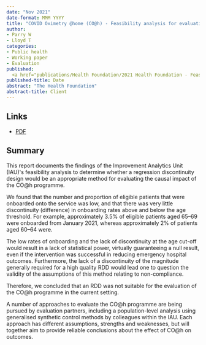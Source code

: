 ```yaml
---
date: "Nov 2021"
date-format: MMM YYYY
title: "COVID Oximetry @home (CO@h) - Feasibility analysis for evaluation of CO@h using regression discontinuity"
author:
- Parry W
- Lloyd T
categories:
- Public health
- Working paper
- Evaluation
published: 
  <a href="publications/Health Foundation/2021 Health Foundation - Feasibility analysis for evaluation of Co@h using regression discontinuity.pdf" target="_blank">PDF</a></br>
published-title: Date
abstract: "The Health Foundation"
abstract-title: Client
---
```


## Links

* <a href="../publications/Health Foundation/2021 Health Foundation - Feasibility analysis for evaluation of Co@h using regression discontinuity.pdf" target="_blank">PDF</a></br>

## Summary

This report documents the findings of the Improvement Analytics Unit (IAU)'s feasibility analysis to determine whether a regression discontinuity design would be an appropriate method for evaluating the causal impact of the CO@h programme.

We found that the number and proportion of eligible patients that were onboarded onto the service was low, and that there was very little discontinuity (difference) in onboarding rates above and below the age threshold. For example, approximately 3.5% of eligible patients aged 65–69 were onboarded from January 2021, whereas approximately 2% of patients aged 60–64 were.

The low rates of onboarding and the lack of discontinuity at the age cut-off would result in a lack of statistical power, virtually guaranteeing a null result, even if the intervention was successful in reducing emergency hospital outcomes. Furthermore, the lack of a discontinuity of the magnitude generally required for a high quality RDD would lead one to question the validity of the assumptions of this method relating to non-compliance.

Therefore, we concluded that an RDD was not suitable for the evaluation of the CO@h programme in the current setting.

A number of approaches to evaluate the CO@h programme are being pursued by evaluation partners, including a population-level analysis using generalised synthetic control methods by colleagues within the IAU. Each approach has different assumptions, strengths and weaknesses, but will together aim to provide reliable conclusions about the effect of CO@h on outcomes.

